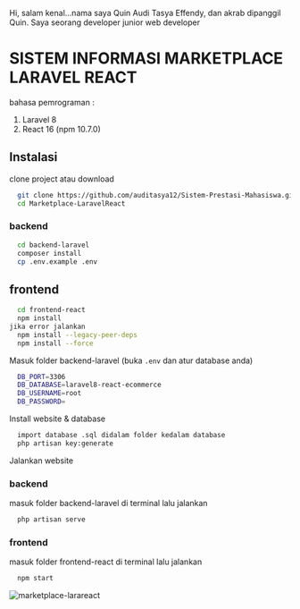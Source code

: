 Hi, salam kenal...nama saya Quin Audi Tasya Effendy, dan akrab dipanggil Quin. Saya seorang developer junior web developer

# SISTEM INFORMASI MARKETPLACE LARAVEL REACT #
bahasa pemrograman :
1. Laravel 8
2. React 16 (npm 10.7.0)


## Instalasi

clone project atau download

```bash
  git clone https://github.com/auditasya12/Sistem-Prestasi-Mahasiswa.git
  cd Marketplace-LaravelReact
```
### backend 
```bash
  cd backend-laravel
  composer install
  cp .env.example .env
```
## frontend
```bash
  cd frontend-react
  npm install
jika error jalankan
  npm install --legacy-peer-deps
  npm install --force
```



Masuk folder backend-laravel (buka `.env` dan atur database anda)
```bash
  DB_PORT=3306
  DB_DATABASE=laravel8-react-ecommerce
  DB_USERNAME=root
  DB_PASSWORD=
```

Install website & database
```bash
  import database .sql didalam folder kedalam database
  php artisan key:generate
```

Jalankan website
### backend
masuk folder backend-laravel di terminal lalu jalankan 
```bash
  php artisan serve
```
### frontend
masuk folder frontend-react di terminal lalu jalankan 
```bash
  npm start
```
![marketplace-larareact](https://github.com/auditasya12/Marketplace-LaravelReact/assets/68654073/602c8000-01ff-4bd2-a5f5-1d17af1dc10d)
